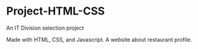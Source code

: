 # Project-HTML-CSS
An IT Division selection project

Made with HTML, CSS, and Javascript. A website about restaurant profile.
